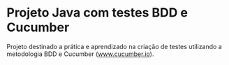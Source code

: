 # Projeto Java com testes BDD e Cucumber

Projeto destinado a prática e aprendizado na criação de testes utilizando a metodologia BDD e Cucumber (www.cucumber.io).
